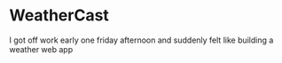 # WeatherCast

I got off work early one friday afternoon and suddenly felt like building a weather web app
